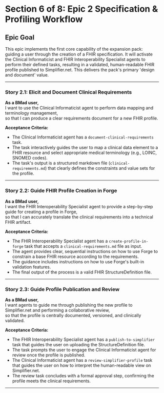 # Section 6 of 8: Epic 2 Specification & Profiling Workflow

## Epic Goal

This epic implements the first core capability of the expansion pack: guiding a user through the creation of a FHIR specification. It will activate the Clinical Informaticist and FHIR Interoperability Specialist agents to perform their defined tasks, resulting in a validated, human-readable FHIR profile published to Simplifier.net. This delivers the pack's primary 'design and document' value.

---

### Story 2.1: Elicit and Document Clinical Requirements

**As a BMad user,**  
I want to use the Clinical Informaticist agent to perform data mapping and terminology management,  
so that I can produce a clear requirements document for a new FHIR profile.

**Acceptance Criteria:**

- The Clinical Informaticist agent has a `document-clinical-requirements` task.
- The task interactively guides the user to map a clinical data element to a FHIR resource and select appropriate medical terminology (e.g., LOINC, SNOMED codes).
- The task's output is a structured markdown file (`clinical-requirements.md`) that clearly defines the constraints and value sets for the profile.

---

### Story 2.2: Guide FHIR Profile Creation in Forge

**As a BMad user,**  
I want the FHIR Interoperability Specialist agent to provide a step-by-step guide for creating a profile in Forge,  
so that I can accurately translate the clinical requirements into a technical FHIR artifact.

**Acceptance Criteria:**

- The FHIR Interoperability Specialist agent has a `create-profile-in-forge` task that accepts a `clinical-requirements.md` file as input.
- The agent provides clear, sequential instructions on how to use Forge to constrain a base FHIR resource according to the requirements.
- The guidance includes instructions on how to use Forge's built-in validation features.
- The final output of the process is a valid FHIR StructureDefinition file.

---

### Story 2.3: Guide Profile Publication and Review

**As a BMad user,**  
I want agents to guide me through publishing the new profile to Simplifier.net and performing a collaborative review,  
so that the profile is centrally documented, versioned, and clinically validated.

**Acceptance Criteria:**

- The FHIR Interoperability Specialist agent has a `publish-to-simplifier` task that guides the user on uploading the StructureDefinition file.
- The task prompts the user to engage the Clinical Informaticist agent for review once the profile is published.
- The Clinical Informaticist agent has a `review-simplifier-profile` task that guides the user on how to interpret the human-readable view on Simplifier.net.
- The review task concludes with a formal approval step, confirming the profile meets the clinical requirements.

---
